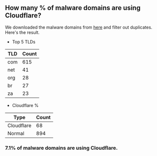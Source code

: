## How many % of malware domains are using Cloudflare?


We downloaded the malware domains from [here](https://urlhaus.abuse.ch) and filter out duplicates.
Here's the result.


[//]: # (start replacement)


- Top 5 TLDs

| TLD | Count |
| --- | --- |
| com | 615 |
| net | 41 |
| org | 28 |
| br | 27 |
| za | 23 |


- Cloudflare %

| Type | Count |
| --- | --- |
| Cloudflare | 68 |
| Normal | 894 |


### 7.1% of malware domains are using Cloudflare.